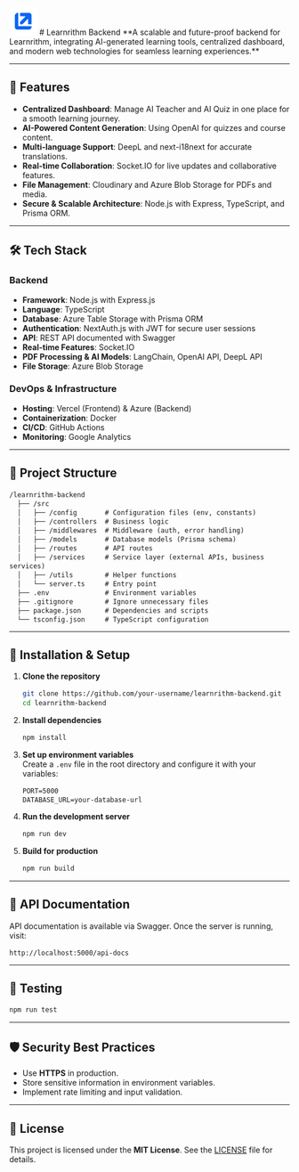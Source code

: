 <img src="./public/Learnrithm.png" alt="Learnrithm Logo" width="50" height="50">
# Learnrithm Backend  
**A scalable and future-proof backend for Learnrithm, integrating AI-generated learning tools, centralized dashboard, and modern web technologies for seamless learning experiences.**

---

## 🚀 Features  
- **Centralized Dashboard**: Manage AI Teacher and AI Quiz in one place for a smooth learning journey.  
- **AI-Powered Content Generation**: Using OpenAI for quizzes and course content.  
- **Multi-language Support**: DeepL and next-i18next for accurate translations.  
- **Real-time Collaboration**: Socket.IO for live updates and collaborative features.  
- **File Management**: Cloudinary and Azure Blob Storage for PDFs and media.  
- **Secure & Scalable Architecture**: Node.js with Express, TypeScript, and Prisma ORM.  

---

## 🛠️ Tech Stack  

### **Backend**  
- **Framework**: Node.js with Express.js  
- **Language**: TypeScript  
- **Database**: Azure Table Storage with Prisma ORM  
- **Authentication**: NextAuth.js with JWT for secure user sessions  
- **API**: REST API documented with Swagger  
- **Real-time Features**: Socket.IO  
- **PDF Processing & AI Models**: LangChain, OpenAI API, DeepL API  
- **File Storage**: Azure Blob Storage  

### **DevOps & Infrastructure**  
- **Hosting**: Vercel (Frontend) & Azure (Backend)  
- **Containerization**: Docker  
- **CI/CD**: GitHub Actions  
- **Monitoring**: Google Analytics  

---

## 📂 Project Structure  

```
/learnrithm-backend
  ├── /src
  │   ├── /config       # Configuration files (env, constants)
  │   ├── /controllers  # Business logic
  │   ├── /middlewares  # Middleware (auth, error handling)
  │   ├── /models       # Database models (Prisma schema)
  │   ├── /routes       # API routes
  │   ├── /services     # Service layer (external APIs, business services)
  │   ├── /utils        # Helper functions
  │   └── server.ts     # Entry point
  ├── .env              # Environment variables
  ├── .gitignore        # Ignore unnecessary files
  ├── package.json      # Dependencies and scripts
  └── tsconfig.json     # TypeScript configuration
```

---

## 🔧 Installation & Setup  

1. **Clone the repository**  
   ```bash
   git clone https://github.com/your-username/learnrithm-backend.git
   cd learnrithm-backend
   ```

2. **Install dependencies**  
   ```bash
   npm install
   ```

3. **Set up environment variables**  
   Create a `.env` file in the root directory and configure it with your variables:  
   ```
   PORT=5000
   DATABASE_URL=your-database-url
   ```

4. **Run the development server**  
   ```bash
   npm run dev
   ```

5. **Build for production**  
   ```bash
   npm run build
   ```

---

## 📖 API Documentation  
API documentation is available via Swagger. Once the server is running, visit:  
```
http://localhost:5000/api-docs
```

---

## 🧪 Testing  
```bash
npm run test
```

---

## 🛡️ Security Best Practices  
- Use **HTTPS** in production.  
- Store sensitive information in environment variables.  
- Implement rate limiting and input validation.  

---

## 📄 License  
This project is licensed under the **MIT License**. See the [LICENSE](LICENSE) file for details.  
